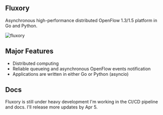 
## Fluxory

Asynchronous high-performance distributed OpenFlow 1.3/1.5 platform in Go and Python.

![fluxory](
https://lh3.googleusercontent.com/uccVAZW63u72EAUsQ-SSGIuQD8bf7-2lITgrhXQ6X2ZwyT0hN3yH2DJwZ43kJTLp5JDXzYD-_XQkddc5UCoeRyVvlqgx5X_UtnXndyGVKYAIJrRsnzP9vVyNRlmM4nDl1IuXCCLXUj9WZRrYqzJZ0g8FK_FbNphNkEvuKNiv2I4A_uflpF2euuEjtLWuwm18GB9uoByvhWxVUmEgZHKBMWkFw_aR0sNgRbjtgKCJlQOqjAWyvdgZbhhh5SYJ2IXQk3XV814cTq419wyZtX1SDEWX_bpAjqB1HyAzVJEbdEsp-R5qPHG6eLYcpJXJ8Td1VG1Kg_Mal6uGzIw7MOBKash3_E0XEjlnNdV3EDRNgiXzn9WId5UQm7InkeHFjvn-onG13v0NMr_nf9BRLgQNbycahiEmCyaJfOtobBcNXi5MYpfQ77ICZ7VJTeMNiy7js4pgHACDkCw6rXmmKlNJj1lxFs4ZsvFXyX77yZGQdEX_cJnU834sjDhyO1GKihDcFY0QUHfoBwcNPsRstnN8osbnvTWhHFsl5HvF5Fp_oQZHigSX4kk-IANA6v8ds63CgC7K1qHdIKBSWmOEonqbUgsqwAnUnKEJxQuU9cciAfVAxyGT4y3gJMOnHZnDG5jzAUEd-m1eF8jb05WGuEjWRg5KiaHpHA=w500-h180-no)

## Major Features

- Distributed computing
- Reliable queueing and asynchronous OpenFlow events notification
- Applications are written in either Go or Python (asyncio)

## Docs

Fluxory is still under heavy development I'm working in the CI/CD pipeline and docs. I'll release more updates by Apr 5.
